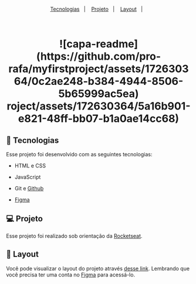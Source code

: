 

<p align="center">
  <a href="#-tecnologias">Tecnologias</a>&nbsp;&nbsp;&nbsp;|&nbsp;&nbsp;&nbsp;
  <a href="#-projeto">Projeto</a>&nbsp;&nbsp;&nbsp;|&nbsp;&nbsp;&nbsp;
  <a href="#-layout">Layout</a>&nbsp;&nbsp;&nbsp;|&nbsp;&nbsp;&nbsp;
</p>

<br>
<h1 align="center">
   ![capa-readme](https://github.com/pro-rafa/myfirstproject/assets/172630364/0c2ae248-b384-4944-8506-5b65999ac5ea)
roject/assets/172630364/5a16b901-e821-48ff-bb07-b1a0ae14cc68)
</h1>

## 🚀 Tecnologias

Esse projeto foi desenvolvido com as seguintes tecnologias:


- HTML e CSS
- JavaScript
- Git e [Github](https://github.com/)

- [Figma](https://www.figma.com/pt-br/)

## 💻 Projeto

Esse projeto foi realizado sob orientação da [Rocketseat](https://www.rocketseat.com.br/).

## 🔖 Layout

Você pode visualizar o layout do projeto através [desse link](https://www.figma.com/community/file/1187422022288947321). Lembrando que você precisa ter uma conta no [Figma](http://figma.com/) para acessá-lo.

